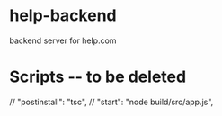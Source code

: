 # help-backend

backend server for help.com

# Scripts -- to be deleted

// "postinstall": "tsc",
// "start": "node build/src/app.js",

